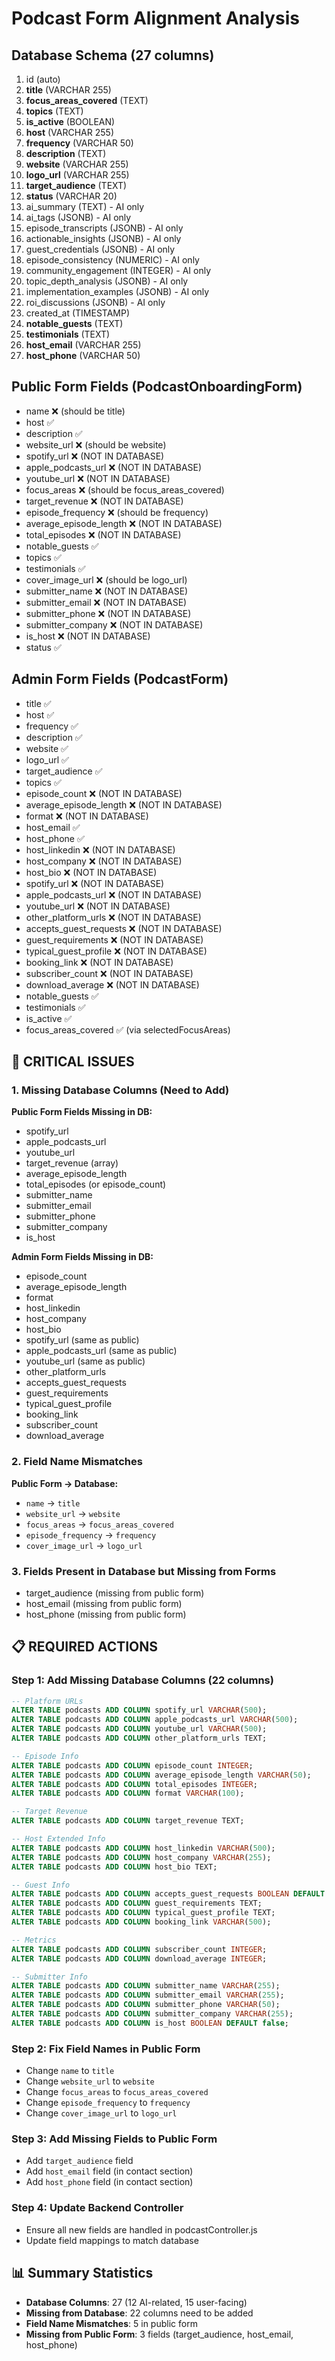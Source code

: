 # Podcast Form Alignment Analysis

## Database Schema (27 columns)
1. id (auto)
2. **title** (VARCHAR 255)
3. **focus_areas_covered** (TEXT)
4. **topics** (TEXT)
5. **is_active** (BOOLEAN)
6. **host** (VARCHAR 255)
7. **frequency** (VARCHAR 50)
8. **description** (TEXT)
9. **website** (VARCHAR 255)
10. **logo_url** (VARCHAR 255)
11. **target_audience** (TEXT)
12. **status** (VARCHAR 20)
13. ai_summary (TEXT) - AI only
14. ai_tags (JSONB) - AI only
15. episode_transcripts (JSONB) - AI only
16. actionable_insights (JSONB) - AI only
17. guest_credentials (JSONB) - AI only
18. episode_consistency (NUMERIC) - AI only
19. community_engagement (INTEGER) - AI only
20. topic_depth_analysis (JSONB) - AI only
21. implementation_examples (JSONB) - AI only
22. roi_discussions (JSONB) - AI only
23. created_at (TIMESTAMP)
24. **notable_guests** (TEXT)
25. **testimonials** (TEXT)
26. **host_email** (VARCHAR 255)
27. **host_phone** (VARCHAR 50)

## Public Form Fields (PodcastOnboardingForm)
- name ❌ (should be title)
- host ✅
- description ✅
- website_url ❌ (should be website)
- spotify_url ❌ (NOT IN DATABASE)
- apple_podcasts_url ❌ (NOT IN DATABASE)
- youtube_url ❌ (NOT IN DATABASE)
- focus_areas ❌ (should be focus_areas_covered)
- target_revenue ❌ (NOT IN DATABASE)
- episode_frequency ❌ (should be frequency)
- average_episode_length ❌ (NOT IN DATABASE)
- total_episodes ❌ (NOT IN DATABASE)
- notable_guests ✅
- topics ✅
- testimonials ✅
- cover_image_url ❌ (should be logo_url)
- submitter_name ❌ (NOT IN DATABASE)
- submitter_email ❌ (NOT IN DATABASE)
- submitter_phone ❌ (NOT IN DATABASE)
- submitter_company ❌ (NOT IN DATABASE)
- is_host ❌ (NOT IN DATABASE)
- status ✅

## Admin Form Fields (PodcastForm)
- title ✅
- host ✅
- frequency ✅
- description ✅
- website ✅
- logo_url ✅
- target_audience ✅
- topics ✅
- episode_count ❌ (NOT IN DATABASE)
- average_episode_length ❌ (NOT IN DATABASE)
- format ❌ (NOT IN DATABASE)
- host_email ✅
- host_phone ✅
- host_linkedin ❌ (NOT IN DATABASE)
- host_company ❌ (NOT IN DATABASE)
- host_bio ❌ (NOT IN DATABASE)
- spotify_url ❌ (NOT IN DATABASE)
- apple_podcasts_url ❌ (NOT IN DATABASE)
- youtube_url ❌ (NOT IN DATABASE)
- other_platform_urls ❌ (NOT IN DATABASE)
- accepts_guest_requests ❌ (NOT IN DATABASE)
- guest_requirements ❌ (NOT IN DATABASE)
- typical_guest_profile ❌ (NOT IN DATABASE)
- booking_link ❌ (NOT IN DATABASE)
- subscriber_count ❌ (NOT IN DATABASE)
- download_average ❌ (NOT IN DATABASE)
- notable_guests ✅
- testimonials ✅
- is_active ✅
- focus_areas_covered ✅ (via selectedFocusAreas)

## 🔴 CRITICAL ISSUES

### 1. Missing Database Columns (Need to Add)
**Public Form Fields Missing in DB:**
- spotify_url
- apple_podcasts_url
- youtube_url
- target_revenue (array)
- average_episode_length
- total_episodes (or episode_count)
- submitter_name
- submitter_email
- submitter_phone
- submitter_company
- is_host

**Admin Form Fields Missing in DB:**
- episode_count
- average_episode_length
- format
- host_linkedin
- host_company
- host_bio
- spotify_url (same as public)
- apple_podcasts_url (same as public)
- youtube_url (same as public)
- other_platform_urls
- accepts_guest_requests
- guest_requirements
- typical_guest_profile
- booking_link
- subscriber_count
- download_average

### 2. Field Name Mismatches
**Public Form → Database:**
- `name` → `title`
- `website_url` → `website`
- `focus_areas` → `focus_areas_covered`
- `episode_frequency` → `frequency`
- `cover_image_url` → `logo_url`

### 3. Fields Present in Database but Missing from Forms
- target_audience (missing from public form)
- host_email (missing from public form)
- host_phone (missing from public form)

## 📋 REQUIRED ACTIONS

### Step 1: Add Missing Database Columns (22 columns)
```sql
-- Platform URLs
ALTER TABLE podcasts ADD COLUMN spotify_url VARCHAR(500);
ALTER TABLE podcasts ADD COLUMN apple_podcasts_url VARCHAR(500);
ALTER TABLE podcasts ADD COLUMN youtube_url VARCHAR(500);
ALTER TABLE podcasts ADD COLUMN other_platform_urls TEXT;

-- Episode Info
ALTER TABLE podcasts ADD COLUMN episode_count INTEGER;
ALTER TABLE podcasts ADD COLUMN average_episode_length VARCHAR(50);
ALTER TABLE podcasts ADD COLUMN total_episodes INTEGER;
ALTER TABLE podcasts ADD COLUMN format VARCHAR(100);

-- Target Revenue
ALTER TABLE podcasts ADD COLUMN target_revenue TEXT;

-- Host Extended Info
ALTER TABLE podcasts ADD COLUMN host_linkedin VARCHAR(500);
ALTER TABLE podcasts ADD COLUMN host_company VARCHAR(255);
ALTER TABLE podcasts ADD COLUMN host_bio TEXT;

-- Guest Info
ALTER TABLE podcasts ADD COLUMN accepts_guest_requests BOOLEAN DEFAULT false;
ALTER TABLE podcasts ADD COLUMN guest_requirements TEXT;
ALTER TABLE podcasts ADD COLUMN typical_guest_profile TEXT;
ALTER TABLE podcasts ADD COLUMN booking_link VARCHAR(500);

-- Metrics
ALTER TABLE podcasts ADD COLUMN subscriber_count INTEGER;
ALTER TABLE podcasts ADD COLUMN download_average INTEGER;

-- Submitter Info
ALTER TABLE podcasts ADD COLUMN submitter_name VARCHAR(255);
ALTER TABLE podcasts ADD COLUMN submitter_email VARCHAR(255);
ALTER TABLE podcasts ADD COLUMN submitter_phone VARCHAR(50);
ALTER TABLE podcasts ADD COLUMN submitter_company VARCHAR(255);
ALTER TABLE podcasts ADD COLUMN is_host BOOLEAN DEFAULT false;
```

### Step 2: Fix Field Names in Public Form
- Change `name` to `title`
- Change `website_url` to `website`
- Change `focus_areas` to `focus_areas_covered`
- Change `episode_frequency` to `frequency`
- Change `cover_image_url` to `logo_url`

### Step 3: Add Missing Fields to Public Form
- Add `target_audience` field
- Add `host_email` field (in contact section)
- Add `host_phone` field (in contact section)

### Step 4: Update Backend Controller
- Ensure all new fields are handled in podcastController.js
- Update field mappings to match database

## 📊 Summary Statistics
- **Database Columns**: 27 (12 AI-related, 15 user-facing)
- **Missing from Database**: 22 columns need to be added
- **Field Name Mismatches**: 5 in public form
- **Missing from Public Form**: 3 fields (target_audience, host_email, host_phone)